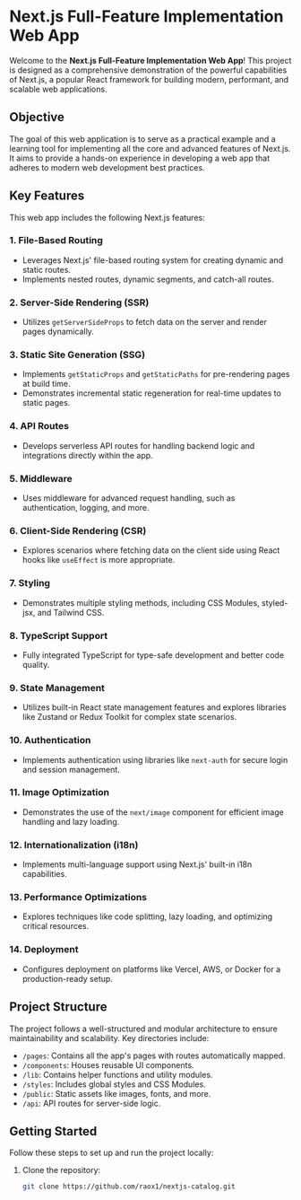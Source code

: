 # Next.js Full-Feature Implementation Web App

Welcome to the **Next.js Full-Feature Implementation Web App**! This project is designed as a comprehensive demonstration of the powerful capabilities of Next.js, a popular React framework for building modern, performant, and scalable web applications.

## Objective

The goal of this web application is to serve as a practical example and a learning tool for implementing all the core and advanced features of Next.js. It aims to provide a hands-on experience in developing a web app that adheres to modern web development best practices.

## Key Features

This web app includes the following Next.js features:

### 1. **File-Based Routing**
   - Leverages Next.js' file-based routing system for creating dynamic and static routes.
   - Implements nested routes, dynamic segments, and catch-all routes.

### 2. **Server-Side Rendering (SSR)**
   - Utilizes `getServerSideProps` to fetch data on the server and render pages dynamically.

### 3. **Static Site Generation (SSG)**
   - Implements `getStaticProps` and `getStaticPaths` for pre-rendering pages at build time.
   - Demonstrates incremental static regeneration for real-time updates to static pages.

### 4. **API Routes**
   - Develops serverless API routes for handling backend logic and integrations directly within the app.

### 5. **Middleware**
   - Uses middleware for advanced request handling, such as authentication, logging, and more.

### 6. **Client-Side Rendering (CSR)**
   - Explores scenarios where fetching data on the client side using React hooks like `useEffect` is more appropriate.

### 7. **Styling**
   - Demonstrates multiple styling methods, including CSS Modules, styled-jsx, and Tailwind CSS.

### 8. **TypeScript Support**
   - Fully integrated TypeScript for type-safe development and better code quality.

### 9. **State Management**
   - Utilizes built-in React state management features and explores libraries like Zustand or Redux Toolkit for complex state scenarios.

### 10. **Authentication**
   - Implements authentication using libraries like `next-auth` for secure login and session management.

### 11. **Image Optimization**
   - Demonstrates the use of the `next/image` component for efficient image handling and lazy loading.

### 12. **Internationalization (i18n)**
   - Implements multi-language support using Next.js' built-in i18n capabilities.

### 13. **Performance Optimizations**
   - Explores techniques like code splitting, lazy loading, and optimizing critical resources.

### 14. **Deployment**
   - Configures deployment on platforms like Vercel, AWS, or Docker for a production-ready setup.

## Project Structure

The project follows a well-structured and modular architecture to ensure maintainability and scalability. Key directories include:

- `/pages`: Contains all the app's pages with routes automatically mapped.
- `/components`: Houses reusable UI components.
- `/lib`: Contains helper functions and utility modules.
- `/styles`: Includes global styles and CSS Modules.
- `/public`: Static assets like images, fonts, and more.
- `/api`: API routes for server-side logic.

## Getting Started

Follow these steps to set up and run the project locally:

1. Clone the repository:
   ```bash
   git clone https://github.com/raox1/nextjs-catalog.git

